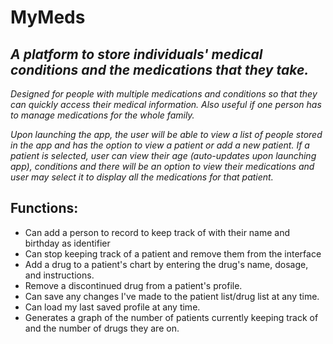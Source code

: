 # MyMeds

## *A platform to store individuals' medical conditions and the medications that they take.*

*Designed for people with multiple medications and conditions so that they can quickly access their medical information. Also useful if one person has to manage medications for the whole family.*

*Upon launching the app, the user will be able to view a list of people stored in the app and has the option to view a patient or add a new patient. If a patient is selected, user can view their age (auto-updates upon launching app), conditions and there will be an option to view their medications and user may select it to display all the medications for that patient.*

## Functions:
- Can add a person to record to keep track of with their name and birthday as identifier
- Can stop keeping track of a patient and remove them from the interface
- Add a drug to a patient's chart by entering the drug's name, dosage, and instructions.
- Remove a discontinued drug from a patient's profile.
- Can save any changes I've made to the patient list/drug list at any time.
- Can load my last saved profile at any time.
- Generates a graph of the number of patients currently keeping track of and the number of drugs they are on.